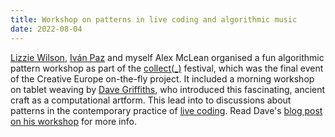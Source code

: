 ```yaml
---
title: Workshop on patterns in live coding and algorithmic music 
date: 2022-08-04
---
```


[Lizzie Wilson](https://lwlsn.github.io/), [Iván Paz](https://hangar.org/en/ivan-paz/) and myself Alex McLean organised a fun algorithmic pattern workshop as part of the [collect(_)](https://onthefly.space/read/on-the-fly-collect) festival, which was the final event of the Creative Europe on-the-fly project. It included a morning workshop on tablet weaving by [Dave Griffiths](https://thentrythis.org/about/dave/), who introduced this fascinating, ancient craft as a computational artform. This lead into to discussions about patterns in the contemporary practice of [live coding](https://toplap.org). Read Dave's [blog post on his workshop](https://thentrythis.org/notes/2022/07/09/digital-is-physical-remote-tablet-weaving-explorations/) for more info.